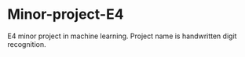 # Minor-project-E4
E4 minor project in machine learning. Project name is handwritten digit recognition.
